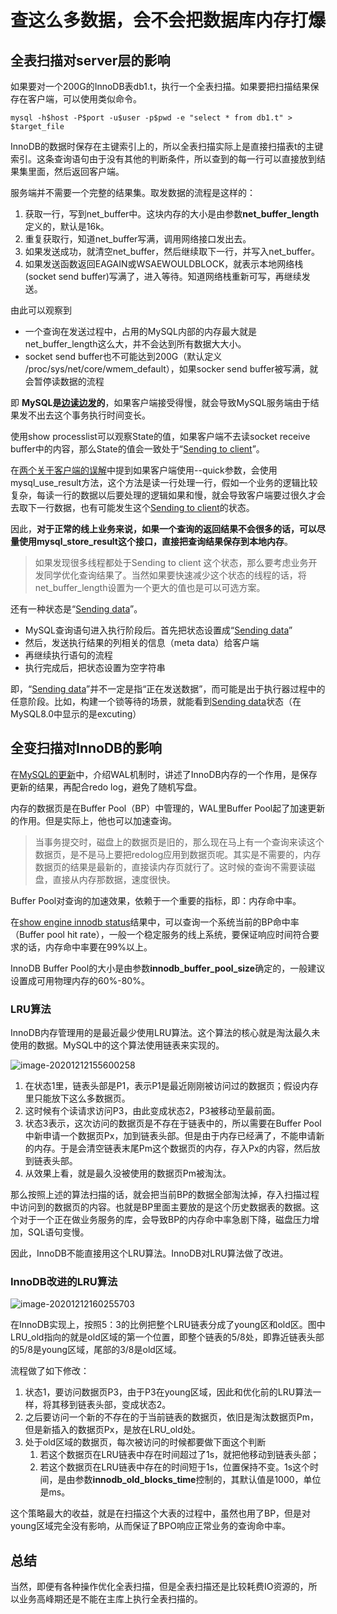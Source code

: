 # 查这么多数据，会不会把数据库内存打爆

## 全表扫描对server层的影响

如果要对一个200G的InnoDB表db1.t，执行一个全表扫描。如果要把扫描结果保存在客户端，可以使用类似命令。

```mysql
mysql -h$host -P$port -u$user -p$pwd -e "select * from db1.t" > $target_file
```

InnoDB的数据时保存在主键索引上的，所以全表扫描实际上是直接扫描表t的主键索引。这条查询语句由于没有其他的判断条件，所以查到的每一行可以直接放到结果集里面，然后返回客户端。

服务端并不需要一个完整的结果集。取发数据的流程是这样的：

1. 获取一行，写到net_buffer中。这块内存的大小是由参数**net_buffer_length**定义的，默认是16k。
2. 重复获取行，知道net_buffer写满，调用网络接口发出去。
3. 如果发送成功，就清空net_buffer，然后继续取下一行，并写入net_buffer。
4. 如果发送函数返回EAGAIN或WSAEWOULDBLOCK，就表示本地网络栈(socket send buffer)写满了，进入等待。知道网络栈重新可写，再继续发送。

由此可以观察到

- 一个查询在发送过程中，占用的MySQL内部的内存最大就是net_buffer_length这么大，并不会达到所有数据大大小。
- socket send buffer也不可能达到200G（默认定义 /proc/sys/net/core/wmem_default），如果socker send buffer被写满，就会暂停读数据的流程

即 **MySQL是<u>边读边发</u>的**，如果客户端接受得慢，就会导致MySQL服务端由于结果发不出去这个事务执行时间变长。

使用show processlist可以观察State的值，如果客户端不去读socket receive buffer中的内容，那么State的值会一致处于“<u>Sending to client</u>”。

在[两个关于客户端的误解](两个关于客户端的误解.md)中提到如果客户端使用--quick参数，会使用mysql_use_result方法，这个方法是读一行处理一行，假如一个业务的逻辑比较复杂，每读一行的数据以后要处理的逻辑如果和慢，就会导致客户端要过很久才会去取下一行数据，也有可能发生这个<u>Sending to client</u>的状态。

因此，**对于正常的线上业务来说，如果一个查询的返回结果不会很多的话，可以尽量使用mysql_store_result这个接口，直接把查询结果保存到本地内存**。

> 如果发现很多线程都处于Sending to client 这个状态，那么要考虑业务开发同学优化查询结果了。当然如果要快速减少这个状态的线程的话，将net_buffer_length设置为一个更大的值也是可以可选方案。

还有一种状态是“<u>Sending data</u>”。

- MySQL查询语句进入执行阶段后。首先把状态设置成“<u>Sending data</u>”
- 然后，发送执行结果的列相关的信息（meta data）给客户端
- 再继续执行语句的流程
- 执行完成后，把状态设置为空字符串

即，“<u>Sending data</u>”并不一定是指“正在发送数据”，而可能是出于执行器过程中的任意阶段。比如，构建一个锁等待的场景，就能看到<u>Sending data</u>状态（在MySQL8.0中显示的是excuting）

## 全变扫描对InnoDB的影响

在[MySQL的更新](../do_it_by_myself/MySQL的更新.md)中，介绍WAL机制时，讲述了InnoDB内存的一个作用，是保存更新的结果，再配合redo log，避免了随机写盘。

内存的数据页是在Buffer Pool（BP）中管理的，WAL里Buffer Pool起了加速更新的作用。但是实际上，他也可以加速查询。

> 当事务提交时，磁盘上的数据页是旧的，那么现在马上有一个查询来读这个数据页，是不是马上要把redolog应用到数据页呢。其实是不需要的，内存数据页的结果是最新的，直接读内存页就行了。这时候的查询不需要读磁盘，直接从内存那数据，速度很快。

Buffer Pool对查询的加速效果，依赖于一个重要的指标，即：内存命中率。

在<u>show engine innodb status</u>结果中，可以查询一个系统当前的BP命中率（Buffer pool hit rate），一般一个稳定服务的线上系统，要保证响应时间符合要求的话，内存命中率要在99%以上。

InnoDB Buffer Pool的大小是由参数**innodb_buffer_pool_size**确定的，一般建议设置成可用物理内存的60%-80%。

### LRU算法

InnoDB内存管理用的是最近最少使用LRU算法。这个算法的核心就是淘汰最久未使用的数据。MySQL中的这个算法使用链表来实现的。

![image-20201212155600258]((查询)查询数据过多，内存怎么处理.assets/image-20201212155600258.png)

1. 在状态1里，链表头部是P1，表示P1是最近刚刚被访问过的数据页；假设内存里只能放下这么多数据页。
2. 这时候有个读请求访问P3，由此变成状态2，P3被移动至最前面。
3. 状态3表示，这次访问的数据页是不存在于链表中的，所以需要在Buffer Pool中新申请一个数据页Px，加到链表头部。但是由于内存已经满了，不能申请新的内存。于是会清空链表末尾Pm这个数据页的内存，存入Px的内容，然后放到链表头部。
4. 从效果上看，就是最久没被使用的数据页Pm被淘汰。

那么按照上述的算法扫描的话，就会把当前BP的数据全部淘汰掉，存入扫描过程中访问到的数据页的内容。也就是BP里面主要放的是这个历史数据表的数据。这个对于一个正在做业务服务的库，会导致BP的内存命中率急剧下降，磁盘压力增加，SQL语句变慢。

因此，InnoDB不能直接用这个LRU算法。InnoDB对LRU算法做了改进。

### InnoDB改进的LRU算法

![image-20201212160255703]((查询)查询数据过多，内存怎么处理.assets/image-20201212160255703.png)

在InnoDB实现上，按照5：3的比例把整个LRU链表分成了young区和old区。图中LRU_old指向的就是old区域的第一个位置，即整个链表的5/8处，即靠近链表头部的5/8是young区域，尾部的3/8是old区域。

流程做了如下修改：

1. 状态1，要访问数据页P3，由于P3在young区域，因此和优化前的LRU算法一样，将其移到链表头部，变成状态2。
2. 之后要访问一个新的不存在的于当前链表的数据页，依旧是淘汰数据页Pm，但是新插入的数据页Px，是放在LRU_old处。
3. 处于old区域的数据页，每次被访问的时候都要做下面这个判断
   1. 若这个数据页在LRU链表中存在时间超过了1s，就把他移动到链表头部；
   2. 若这个数据页在LRU链表中存在的时间短于1s，位置保持不变。1s这个时间，是由参数**innodb_old_blocks_time**控制的，其默认值是1000，单位是ms。

这个策略最大的收益，就是在扫描这个大表的过程中，虽然也用了BP，但是对young区域完全没有影响，从而保证了BPO响应正常业务的查询命中率。

## 总结

当然，即便有各种操作优化全表扫描，但是全表扫描还是比较耗费IO资源的，所以业务高峰期还是不能在主库上执行全表扫描的。